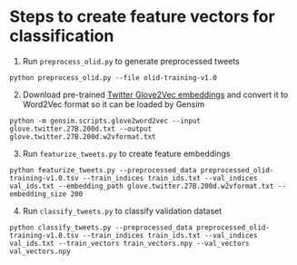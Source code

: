 # Steps to create feature vectors for classification

1. Run `preprocess_olid.py` to generate preprocessed tweets

```
python preprocess_olid.py --file olid-training-v1.0
```

2. Download pre-trained [Twitter Glove2Vec embeddings](https://nlp.stanford.edu/projects/glove/) and convert it to Word2Vec format so it can be loaded by Gensim

```
python -m gensim.scripts.glove2word2vec --input  glove.twitter.27B.200d.txt --output glove.twitter.27B.200d.w2vformat.txt
```

3. Run `featurize_tweets.py` to create feature embeddings

```
python featurize_tweets.py --preprocessed_data preprocessed_olid-training-v1.0.tsv --train_indices train_ids.txt --val_indices val_ids.txt --embedding_path glove.twitter.27B.200d.w2vformat.txt --embedding_size 200
```

4. Run `classify_tweets.py` to classify validation dataset
```
python classify_tweets.py --preprocessed_data preprocessed_olid-training-v1.0.tsv --train_indices train_ids.txt --val_indices val_ids.txt --train_vectors train_vectors.npy --val_vectors val_vectors.npy
```
